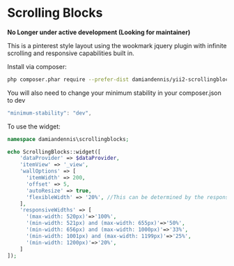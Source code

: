 Scrolling Blocks
===============

**No Longer under active development (Looking for maintainer)**


This is a pinterest style layout using the wookmark jquery plugin with infinite scrolling and responsive capabilities built in.

Install via composer:

```sh
php composer.phar require --prefer-dist damiandennis/yii2-scrollingblocks
```

You will also need to change your minimum stability in your composer.json to dev
```js
"minimum-stability": "dev",
```

To use the widget:

```php
namespace damiandennis\scrollingblocks;

echo ScrollingBlocks::widget([
    'dataProvider' => $dataProvider,
    'itemView' => '_view',
    'wallOptions' => [
      'itemWidth' => 200,
      'offset' => 5,
      'autoResize' => true,
      'flexibleWidth' => '20%', //This can be determined by the responsive widths below.
    ],
    'responsiveWidths' => [
      '(max-width: 520px)'=>'100%',
      '(min-width: 521px) and (max-width: 655px)'=>'50%',
      '(min-width: 656px) and (max-width: 1000px)'=>'33%',
      '(min-width: 1001px) and (max-width: 1199px)'=>'25%',
      '(min-width: 1200px)'=>'20%',
    ]
]);
```

